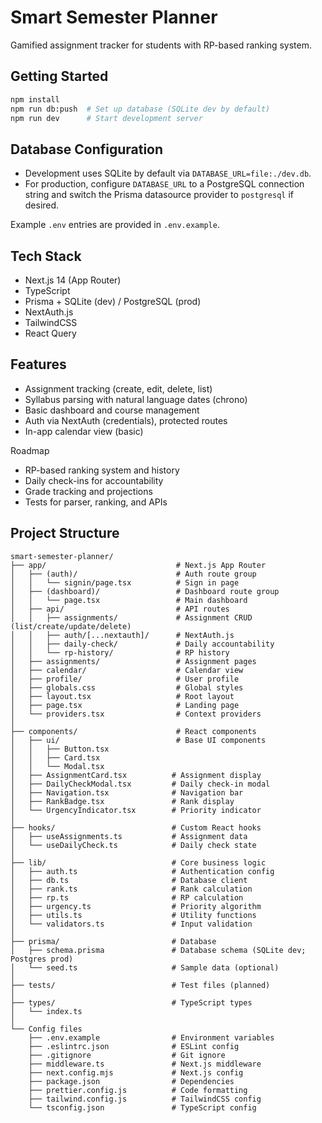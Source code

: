 # Smart Semester Planner

Gamified assignment tracker for students with RP-based ranking system.

## Getting Started

```bash
npm install
npm run db:push  # Set up database (SQLite dev by default)
npm run dev      # Start development server
```

## Database Configuration

- Development uses SQLite by default via `DATABASE_URL=file:./dev.db`.
- For production, configure `DATABASE_URL` to a PostgreSQL connection string and switch the Prisma datasource provider to `postgresql` if desired.

Example `.env` entries are provided in `.env.example`.

## Tech Stack

- Next.js 14 (App Router)
- TypeScript
- Prisma + SQLite (dev) / PostgreSQL (prod)
- NextAuth.js
- TailwindCSS
- React Query

## Features

- Assignment tracking (create, edit, delete, list)
- Syllabus parsing with natural language dates (chrono)
- Basic dashboard and course management
- Auth via NextAuth (credentials), protected routes
- In-app calendar view (basic)

Roadmap
- RP-based ranking system and history
- Daily check-ins for accountability
- Grade tracking and projections
- Tests for parser, ranking, and APIs

## Project Structure

```
smart-semester-planner/
├── app/                             # Next.js App Router
│   ├── (auth)/                      # Auth route group
│   │   └── signin/page.tsx          # Sign in page
│   ├── (dashboard)/                 # Dashboard route group
│   │   └── page.tsx                 # Main dashboard
│   ├── api/                         # API routes
│   │   ├── assignments/             # Assignment CRUD (list/create/update/delete)
│   │   ├── auth/[...nextauth]/      # NextAuth.js
│   │   ├── daily-check/             # Daily accountability
│   │   └── rp-history/              # RP history
│   ├── assignments/                 # Assignment pages
│   ├── calendar/                    # Calendar view
│   ├── profile/                     # User profile
│   ├── globals.css                  # Global styles
│   ├── layout.tsx                   # Root layout
│   ├── page.tsx                     # Landing page
│   └── providers.tsx                # Context providers
│
├── components/                      # React components
│   ├── ui/                          # Base UI components
│   │   ├── Button.tsx
│   │   ├── Card.tsx
│   │   └── Modal.tsx
│   ├── AssignmentCard.tsx          # Assignment display
│   ├── DailyCheckModal.tsx         # Daily check-in modal
│   ├── Navigation.tsx              # Navigation bar
│   ├── RankBadge.tsx               # Rank display
│   └── UrgencyIndicator.tsx        # Priority indicator
│
├── hooks/                          # Custom React hooks
│   ├── useAssignments.ts           # Assignment data
│   └── useDailyCheck.ts            # Daily check state
│
├── lib/                            # Core business logic
│   ├── auth.ts                     # Authentication config
│   ├── db.ts                       # Database client
│   ├── rank.ts                     # Rank calculation
│   ├── rp.ts                       # RP calculation
│   ├── urgency.ts                  # Priority algorithm
│   ├── utils.ts                    # Utility functions
│   └── validators.ts               # Input validation
│
├── prisma/                         # Database
│   ├── schema.prisma               # Database schema (SQLite dev; Postgres prod)
│   └── seed.ts                     # Sample data (optional)
│
├── tests/                          # Test files (planned)
│
├── types/                          # TypeScript types
│   └── index.ts
│
└── Config files
    ├── .env.example                # Environment variables
    ├── .eslintrc.json              # ESLint config
    ├── .gitignore                  # Git ignore
    ├── middleware.ts               # Next.js middleware
    ├── next.config.mjs             # Next.js config
    ├── package.json                # Dependencies
    ├── prettier.config.js          # Code formatting
    ├── tailwind.config.js          # TailwindCSS config
    └── tsconfig.json               # TypeScript config
```
